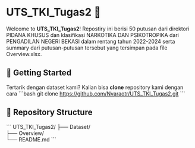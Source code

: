 # UTS_TKI_Tugas2 🚀

Welcome to **UTS_TKI_Tugas2**! Repostiry ini berisi 50 putusan dari direktori PIDANA KHUSUS dan klasifikasi NARKOTIKA DAN PSIKOTROPIKA dari PENGADILAN NEGERI BEKASI dalam rentang tahun 2022-2024 serta summary dari putusan-putusan tersebut yang tersimpan pada file Overview.xlsx.


## 🧰 Getting Started

Tertarik dengan dataset kami? Kalian bisa **clone** repository kami dengan cara
\```bash
git clone https://github.com/Nvaraotr/UTS_TKI_Tugas2.git
\```


## 📁 Repository Structure

\```
UTS_TKI_Tugas2/
├── Dataset/                  
├── Overview/           
└── README.md
\```
